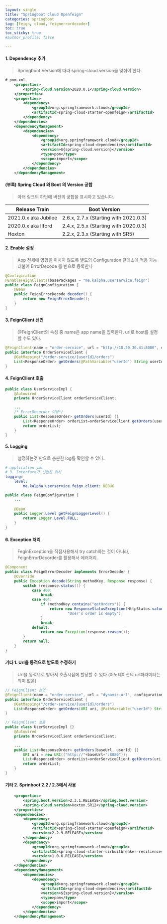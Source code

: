 ```yaml
---
layout: single
title: "Springboot Cloud Openfeign"
categories: springboot
tag: [feign, cloud, feignerrordecoder]
toc: true
toc_sticky: true
#author_profile: false

---
```




#### 1. Dependency 추가

> Springboot Version에 따라 spring-cloud.version을 맞춰야 한다.

```xml
# pom.xml
	<properties>
		<spring-cloud.version>2020.0.1</spring-cloud.version>
	</properties>
	<properties>
		<dependency>
			<groupId>org.springframework.cloud</groupId>
			<artifactId>spring-cloud-starter-openfeign</artifactId>
		</dependency>
	</dependencies>
	<dependencyManagement>
		<dependencies>
			<dependency>
				<groupId>org.springframework.cloud</groupId>
				<artifactId>spring-cloud-dependencies</artifactId>
				<version>${spring-cloud.version}</version>
				<type>pom</type>
				<scope>import</scope>
			</dependency>
		</dependencies>
	</dependencyManagement>
```

#### (부록) Spring Cloud 와 Boot 의 Version 궁합

> 아래 링크의 하단에 버전의 궁합을 표시하고 있습니다.

| Release Train        | Boot Version                          |
| -------------------- | ------------------------------------- |
| 2021.0.x aka Jubilee | 2.6.x, 2.7.x (Starting with 2021.0.3) |
| 2020.0.x aka Ilford  | 2.4.x, 2.5.x (Starting with 2020.0.3) |
| Hoxton               | 2.2.x, 2.3.x (Starting with SR5)      |

#### 2. Enable 설정

> App 전체에 영향을 미치지 않도록 별도의 Configuration 클래스에 적용 가능<br>더불어 ErrorDecode 를 빈으로 등록한다

```java
@Configiration
@EnableFeignClients(basePackages = "me.kalpha.userservice.feign")
public class FeignConfiguration {
    @Bean
    public FeignErrorDecode decoder() {
        return new FeignErrorDecode();
    }
}
```



#### 3. FeignClient 선언

> @FeignClient의 속성 중 name은 app name을 입력한다. url로 host를 설정할 수도 있다.

```java
@FeignClient(name = "order-service", url = "http://10.20.30.41:8080", configuration = {FeignConfiguration.class})
public interface OrderServiceClient {
    @GetMapping("/order-service/{userId}/orders")
    List<ResponseOrder> getOrders(@PathVariable("userId") String userId);
}
```

#### 4. FeignClient 호출

```java
public class UserServiceImpl {
    @Autowired
    private OrderServiceClient orderServiceClient;

    ...
	/* ErrorDecorder 이용*/
    public List<ResponseOrder> getOrders(userId) {}
        List<ResponseOrder> orderList=orderServiceClient.getOrders(userId);
		return orderList;
	}
}
```

#### 5. Logging

> 설정하는것 만으로 충분한 log를 확인할 수 있다.

```yaml
# application.yml
# 3. Interface가 선언된 위치
logging:
    level:
        me.kalpha.userservice.feign.client: DEBUG
```

```java
public class FeignConfiguration {
    ...
        
    @Bean
	public Logger.Level getFeignLoggerLevel() {
		return Logger.Level.FULL;
    }
}
```

#### 6. Exception 처리

> FeginException을 직접사용해서 try catch하는 것이 아니라, FeignErrorDecorder를 활용해서 에러처리.

```java
@Component
public class FeignErrorDecoder implements ErrorDecoder {
    @Override
    public Exception decode(String methodKey, Response response) {
        switch (response.status()) {
            case 400:
                break;
            case 404:
                if (methodKey.contains("getOrders")) {
                    return new ResponseStatusException(HttpStatus.valueOf(response.status()),
                            "User's order is empty");
                }
                break;
            default:
                return new Exception(response.reason());
        }
        return null;
    }
}
```

#### 기타 1. Url을 동적으로 받도록 수정하기

> Url을 동적으로 받아서 호출시점에 할당할 수 있다 (어노테이션의 url파라미터는 의미 없음)

```java
// FeignClient 선언
@FeignClient(name = "order-service", url = "dynamic-url", configuration = {FeignConfiguration.class})
public interface OrderServiceClient {
    @GetMapping("/order-service/{userId}/orders")
    List<ResponseOrder> getOrders(URI uri, @PathVariable("userId") String userId);
}

// FeignClient 호출
public class UserServiceImpl {}
    @Autowired
    private OrderServiceClient orderServiceClient;

    ...
    public List<ResponseOrder> getOrders(baseUrl, userId) {}
        URI uri = new URI(("http://"+baseUrl+":8080"));
        List<ResponseOrder> orderList=orderServiceClient.getOrders(uri, userId);
		return orderList;
	}
}
```

#### 기타 2. Sprinboot 2.2 / 2.3에서 사용

```xml
	<properties>
        <spring.boot.version>2.3.1.RELEASE</spring.boot.version>
        <spring-cloud.version>Hoxton.SR12</spring-cloud.version>
	</properties>
	<dependencies>
		<dependency>
			<groupId>org.springframework.cloud</groupId>
			<artifactId>spring-cloud-starter-openfeign</artifactId>
            <version>2.2.9.RELEASE</version>
		</dependency>
		<dependency>
			<groupId>org.springframework.cloud</groupId>
			<artifactId>spring-cloud-starter-cirbuitbreaker-resilience4j</artifactId>
            <version>1.0.6.RELEASE</version>
		</dependency>
    </dependencies>
	<dependencyManagement>
		<dependencies>
			<dependency>
				<groupId>org.springframework.cloud</groupId>
				<artifactId>spring-cloud-dependencies</artifactId>
				<version>${spring-cloud.version}</version>
				<type>pom</type>
				<scope>import</scope>
			</dependency>
		</dependencies>
	</dependencyManagement>
```

